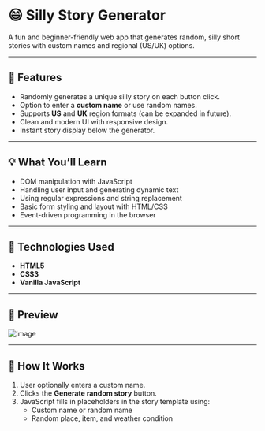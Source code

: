 # 😄 Silly Story Generator

A fun and beginner-friendly web app that generates random, silly short stories with custom names and regional (US/UK) options.

---

## 🚀 Features

- Randomly generates a unique silly story on each button click.
- Option to enter a **custom name** or use random names.
- Supports **US** and **UK** region formats (can be expanded in future).
- Clean and modern UI with responsive design.
- Instant story display below the generator.

---

## 💡 What You’ll Learn

- DOM manipulation with JavaScript
- Handling user input and generating dynamic text
- Using regular expressions and string replacement
- Basic form styling and layout with HTML/CSS
- Event-driven programming in the browser

---

## 🧩 Technologies Used

- **HTML5**
- **CSS3**
- **Vanilla JavaScript**

---

## 📸 Preview

![image](https://github.com/user-attachments/assets/1ea5a9e1-1dfc-45e2-b015-1d09bf60e971)


---

## 🔧 How It Works

1. User optionally enters a custom name.
2. Clicks the **Generate random story** button.
4. JavaScript fills in placeholders in the story template using:
   - Custom name or random name
   - Random place, item, and weather condition

